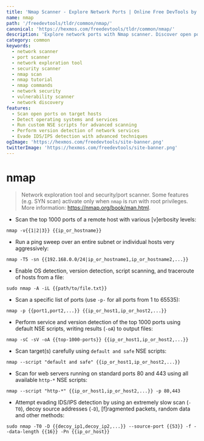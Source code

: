 ```yaml
---
title: 'Nmap Scanner - Explore Network Ports | Online Free DevTools by Hexmos'
name: nmap
path: '/freedevtools/tldr/common/nmap/'
canonical: 'https://hexmos.com/freedevtools/tldr/common/nmap/'
description: 'Explore network ports with Nmap scanner. Discover open ports, identify services, and perform security audits. Free online tool, no registration required.'
category: common
keywords:
  - network scanner
  - port scanner
  - network exploration tool
  - security scanner
  - nmap scan
  - nmap tutorial
  - nmap commands
  - network security
  - vulnerability scanner
  - network discovery
features:
  - Scan open ports on target hosts
  - Detect operating systems and services
  - Run custom NSE scripts for advanced scanning
  - Perform version detection of network services
  - Evade IDS/IPS detection with advanced techniques
ogImage: 'https://hexmos.com/freedevtools/site-banner.png'
twitterImage: 'https://hexmos.com/freedevtools/site-banner.png'
---
```


# nmap

> Network exploration tool and security/port scanner.
> Some features (e.g. SYN scan) activate only when `nmap` is run with root privileges.
> More information: <https://nmap.org/book/man.html>.

- Scan the top 1000 ports of a remote host with various [v]erbosity levels:

`nmap -v{{1|2|3}} {{ip_or_hostname}}`

- Run a ping sweep over an entire subnet or individual hosts very aggressively:

`nmap -T5 -sn {{192.168.0.0/24|ip_or_hostname1,ip_or_hostname2,...}}`

- Enable OS detection, version detection, script scanning, and traceroute of hosts from a file:

`sudo nmap -A -iL {{path/to/file.txt}}`

- Scan a specific list of ports (use `-p-` for all ports from 1 to 65535):

`nmap -p {{port1,port2,...}} {{ip_or_host1,ip_or_host2,...}}`

- Perform service and version detection of the top 1000 ports using default NSE scripts, writing results (`-oA`) to output files:

`nmap -sC -sV -oA {{top-1000-ports}} {{ip_or_host1,ip_or_host2,...}}`

- Scan target(s) carefully using `default and safe` NSE scripts:

`nmap --script "default and safe" {{ip_or_host1,ip_or_host2,...}}`

- Scan for web servers running on standard ports 80 and 443 using all available `http-*` NSE scripts:

`nmap --script "http-*" {{ip_or_host1,ip_or_host2,...}} -p 80,443`

- Attempt evading IDS/IPS detection by using an extremely slow scan (`-T0`), decoy source addresses (`-D`), [f]ragmented packets, random data and other methods:

`sudo nmap -T0 -D {{decoy_ip1,decoy_ip2,...}} --source-port {{53}} -f --data-length {{16}} -Pn {{ip_or_host}}`
